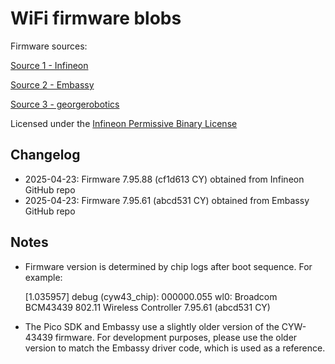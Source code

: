 # WiFi firmware blobs

Firmware sources:

[Source 1 - Infineon](https://github.com/Infineon/wifi-host-driver/tree/master/WHD/COMPONENT_WIFI5/resources/firmware/COMPONENT_43439)

[Source 2 - Embassy](https://github.com/embassy-rs/embassy/tree/main/cyw43-firmware)

[Source 3 - georgerobotics](https://github.com/georgerobotics/cyw43-driver/tree/main/firmware)

Licensed under the [Infineon Permissive Binary License](./LICENSE-permissive-binary-license-1.0.txt)

## Changelog

* 2025-04-23: Firmware 7.95.88 (cf1d613 CY) obtained from Infineon GitHub repo
* 2025-04-23: Firmware 7.95.61 (abcd531 CY) obtained from Embassy GitHub repo

## Notes
* Firmware version is determined by chip logs after boot sequence. For example:

  [1.035957] debug (cyw43_chip): 000000.055 wl0: Broadcom BCM43439 802.11 Wireless Controller 7.95.61 (abcd531 CY)

* The Pico SDK and Embassy use a slightly older version of the CYW-43439 firmware. For development purposes, please use the older version to match the Embassy driver code, which is used as a reference.